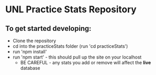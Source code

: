 # UNL Practice Stats Repository

## To get started developing:
* Clone the repository
* cd into the practiceStats folder (run 'cd practiceStats')
* run 'npm install' 
* run 'npm start' - this should pull up the site on your localhost
  * BE CAREFUL - any stats you add or remove will affect the **live** database